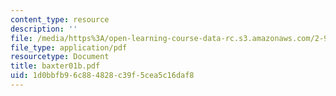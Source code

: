 ```yaml
---
content_type: resource
description: ''
file: /media/https%3A/open-learning-course-data-rc.s3.amazonaws.com/2-997-decision-making-in-large-scale-systems-spring-2004/1d0bbfb96c884828c39f5cea5c16daf8_baxter01b.pdf
file_type: application/pdf
resourcetype: Document
title: baxter01b.pdf
uid: 1d0bbfb9-6c88-4828-c39f-5cea5c16daf8
---
```


